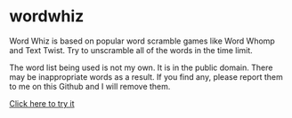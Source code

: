 # wordwhiz

Word Whiz is based on popular word scramble games like Word Whomp and Text Twist.
Try to unscramble all of the words in the time limit.

The word list being used is not my own. It is in the public domain. There may be inappropriate words as a result. If you find any, please report them to me on this Github and I will remove them.

[Click here to try it](https://go1den.github.io/wordwhiz)
